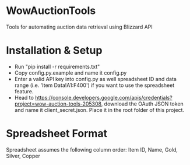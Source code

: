 # WowAuctionTools
Tools for automating auction data retrieval using Blizzard API

# Installation & Setup
* Run "pip install -r requirements.txt"
* Copy config.py.example and name it config.py
* Enter a valid API key into config.py as well spreadsheet ID and data range (i.e. 'Item Data!A1:F400') if you want to use the spreadsheet feature.
* Head to https://console.developers.google.com/apis/credentials?project=wow-auction-tools-205308, download the OAuth JSON token and name it client_secret.json. Place it in the root folder of this project.

# Spreadsheet Format
Spreadsheet assumes the following column order:
Item ID, Name, Gold, Silver, Copper
